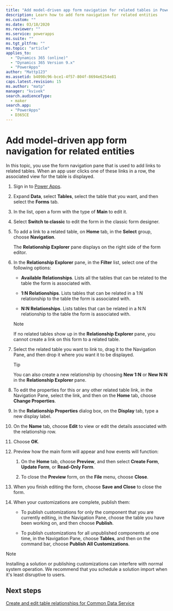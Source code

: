 ```yaml
---
title: "Add model-driven app form navigation for related tables in Power Apps | MicrosoftDocs"
description: Learn how to add form navigation for related entities
ms.custom: ""
ms.date: 03/18/2020
ms.reviewer: ""
ms.service: powerapps
ms.suite: ""
ms.tgt_pltfrm: ""
ms.topic: "article"
applies_to: 
  - "Dynamics 365 (online)"
  - "Dynamics 365 Version 9.x"
  - "PowerApps"
author: "Mattp123"
ms.assetid: b4098c96-bce1-4f57-804f-8694e6254e81
caps.latest.revision: 15
ms.author: "matp"
manager: "kvivek"
search.audienceType: 
  - maker
search.app: 
  - "PowerApps"
  - D365CE
---
```

# Add model-driven app form navigation for related entities

In this topic, you use the form navigation pane that is used to add links to related tables. When an app user clicks one of these links in a row, the associated view for the table is displayed.   
  
1.  Sign in to [Power Apps](https://make.powerapps.com/?utm_source=padocs&utm_medium=linkinadoc&utm_campaign=referralsfromdoc).  

2.  Expand **Data**, select **Tables**, select the table that you want, and then select the **Forms** tab. 
  
3.  In the list, open a form with the type of **Main** to edit it.

4.  Select **Switch to classic** to edit the form in the classic form designer.
  
5.  To add a link to a related table, on **Home** tab, in the **Select** group, choose **Navigation**.  
  
     The **Relationship Explorer** pane displays on the right side of the form editor.  
  
6.  In the **Relationship Explorer** pane, in the **Filter** list, select one of the following options:  
  
    - **Available Relationships**. Lists all the tables that can be related to the table the form is associated with.  
  
    - **1:N Relationships**. Lists tables that can be related in a 1:N relationship to the table the form is associated with.  
  
    - **N:N Relationships**. Lists tables that can be related in a N:N relationship to the table the form is associated with.  
  
    > [!NOTE]
    >  If no related tables show up in the **Relationship Explorer** pane, you cannot create a link on this form to a related table.  
  
7.  Select the related table you want to link to, drag it to the Navigation Pane, and then drop it where you want it to be displayed.  
  
    > [!TIP]
    >  You can also create a new relationship by choosing **New 1:N** or **New N:N** in the **Relationship Explorer** pane.   
  
8. To edit the properties for this or any other related table link, in the Navigation Pane, select the link, and then on the **Home** tab, choose **Change Properties**.  
  
9. In the **Relationship Properties** dialog box, on the **Display** tab, type a new display label.  
  
10. On the **Name** tab, choose **Edit** to view or edit the details associated with the relationship row.  
  
11. Choose **OK**.  
  
12. Preview how the main form will appear and how events will function:  
  
    1.  On the **Home** tab, choose **Preview**, and then select **Create Form**, **Update Form**, or **Read-Only Form**.  
  
    2.  To close the **Preview** form, on the **File** menu, choose **Close**.  
  
13. When you finish editing the form, choose **Save and Close** to close the form.  
  
14. When your customizations are complete, publish them:  
  
    -   To publish customizations for only the component that you are currently editing, in the Navigation Pane, choose the table you have been working on, and then choose **Publish**.  
  
    -   To publish customizations for all unpublished components at one time, in the Navigation Pane, choose **Tables**, and then on the command bar, choose **Publish All Customizations**.  
  
> [!NOTE]
> Installing a solution or publishing customizations can interfere with normal system operation. We recommend that you schedule a solution import when it's least disruptive to users.
  
## Next steps  
 [Create and edit table relationships for Common Data Service](../common-data-service/create-edit-entity-relationships.md)
